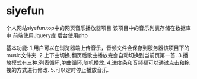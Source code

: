 # siyefun
个人网站siyefun.top中的网页音乐播放器项目
该项目中的音乐列表存储在数据库中
前端使用Jquery库
后台使用php

基本功能:
1.用户可以在浏览器端上传音乐，音频文件会保存到服务器该项目下的music文件夹.
2.上下曲切换,翻页后歌曲播放完会自动切换到当前页第一首.
3.播放模式有三种:列表循环,单曲循环,随机播放.
4.进度条和音频都可以通过点击和拖拽的方式进行修改.
5.可以定时停止播放音乐.
